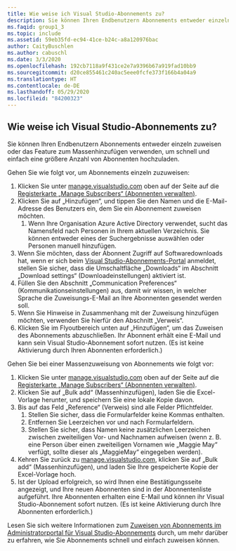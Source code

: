 ```yaml
---
title: Wie weise ich Visual Studio-Abonnements zu?
description: Sie können Ihren Endbenutzern Abonnements entweder einzeln zuweisen oder das Feature zum Massenhinzufügen verwenden, um schnell und einfach eine größere...
ms.faqid: group1_3
ms.topic: include
ms.assetid: 59eb35fd-ec94-41ce-b24c-a8a120976bac
author: CaityBuschlen
ms.author: cabuschl
ms.date: 3/3/2020
ms.openlocfilehash: 192cb7118a9f431ce2e7a9396b67a919fad10bb9
ms.sourcegitcommit: d20ce855461c240ac5eee0fcfe373f166b4a04a9
ms.translationtype: HT
ms.contentlocale: de-DE
ms.lasthandoff: 05/29/2020
ms.locfileid: "84200323"
---
```

## <a name="how-do-i-assign-visual-studio-subscriptions"></a>Wie weise ich Visual Studio-Abonnements zu?

Sie können Ihren Endbenutzern Abonnements entweder einzeln zuweisen oder das Feature zum Massenhinzufügen verwenden, um schnell und einfach eine größere Anzahl von Abonnenten hochzuladen.

Gehen Sie wie folgt vor, um Abonnements einzeln zuzuweisen:

1. Klicken Sie unter [manage.visualstudio.com](https://manage.visualstudio.com) oben auf der Seite auf die [Registerkarte „Manage Subscribers“ (Abonnenten verwalten)](https://manage.visualstudio.com/subscribers).
2. Klicken Sie auf „Hinzufügen“, und tippen Sie den Namen und die E-Mail-Adresse des Benutzers ein, dem Sie ein Abonnement zuweisen möchten.
    1. Wenn Ihre Organisation Azure Active Directory verwendet, sucht das Namensfeld nach Personen in Ihrem aktuellen Verzeichnis. Sie können entweder eines der Suchergebnisse auswählen oder Personen manuell hinzufügen.
3. Wenn Sie möchten, dass der Abonnent Zugriff auf Softwaredownloads hat, wenn er sich beim [Visual Studio-Abonnements-Portal](https://my.visualstudio.com/) anmeldet, stellen Sie sicher, dass die Umschaltfläche „Downloads“ im Abschnitt „Download settings“ (Downloadeinstellungen) aktiviert ist.
4. Füllen Sie den Abschnitt „Communication Preferences“ (Kommunikationseinstellungen) aus, damit wir wissen, in welcher Sprache die Zuweisungs-E-Mail an Ihre Abonnenten gesendet werden soll.
5. Wenn Sie Hinweise in Zusammenhang mit der Zuweisung hinzufügen möchten, verwenden Sie hierfür den Abschnitt „Verweis“.
6. Klicken Sie im Flyoutbereich unten auf „Hinzufügen“, um das Zuweisen des Abonnements abzuschließen. Ihr Abonnent erhält eine E-Mail und kann sein Visual Studio-Abonnement sofort nutzen. (Es ist keine Aktivierung durch Ihren Abonnenten erforderlich.)

Gehen Sie bei einer Massenzuweisung von Abonnements wie folgt vor:

1. Klicken Sie unter [manage.visualstudio.com](https://manage.visualstudio.com) oben auf der Seite auf die [Registerkarte „Manage Subscribers“ (Abonnenten verwalten)](https://manage.visualstudio.com/subscribers).
2. Klicken Sie auf „Bulk add“ (Massenhinzufügen), laden Sie die Excel-Vorlage herunter, und speichern Sie eine lokale Kopie davon.
3. Bis auf das Feld „Reference“ (Verweis) sind alle Felder Pflichtfelder.
    1. Stellen Sie sicher, dass die Formularfelder keine Kommas enthalten.
    2. Entfernen Sie Leerzeichen vor und nach Formularfeldern.
    3. Stellen Sie sicher, dass Namen keine zusätzlichen Leerzeichen zwischen zweiteiligen Vor- und Nachnamen aufweisen (wenn z. B. eine Person über einen zweiteiligen Vornamen wie „Maggie May“ verfügt, sollte dieser als „MaggieMay“ eingegeben werden).
4. Kehren Sie zurück zu [manage.visualstudio.com](https://manage.visualstudio.com), klicken Sie auf „Bulk add“ (Massenhinzufügen), und laden Sie Ihre gespeicherte Kopie der Excel-Vorlage hoch.
5. Ist der Upload erfolgreich, so wird Ihnen eine Bestätigungsseite angezeigt, und Ihre neuen Abonnenten sind in der Abonnentenliste aufgeführt. Ihre Abonnenten erhalten eine E-Mail und können ihr Visual Studio-Abonnement sofort nutzen. (Es ist keine Aktivierung durch Ihre Abonnenten erforderlich.)

Lesen Sie sich weitere Informationen zum [Zuweisen von Abonnements im Administratorportal für Visual Studio-Abonnements](https://docs.microsoft.com/visualstudio/subscriptions/assign-license#individual-assignments) durch, um mehr darüber zu erfahren, wie Sie Abonnements schnell und einfach zuweisen können.
